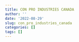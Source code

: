 ```yaml
---
title: CON PRO INDUSTRIES CANADA
author: ''
date: '2022-08-29'
slug: con_pro_industries_canada
categories: []
tags: []
---
```

